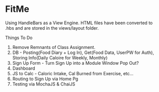 # FitMe

Using HandleBars as a View Engine. 
HTML files have been converted to .hbs and are stored in the views/layout folder. 

Things To Do
1. Remove Remnants of Class Assignment.
2. DB - Posting(Food Diary + Log In), Get(Food Data, UserPW for Auth), Storing Info(Daily Caloire for Weekly, Monthly)
3. Sign Up Form - Turn Sign Up into a Module Window Pop Out?
4. Dashboard
5. JS to Calc - Caloric Intake, Cal Burned from Exercise, etc...
6. Routing to Sign Up via Home Pg
7. Testing via MochaJS & ChaiJS
